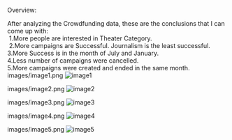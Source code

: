 Overview:


After analyzing the Crowdfunding data, these are the conclusions that I can come up with:	
 1.More people are interested in Theater Category.						
 2.More campaigns are Successful. Journalism is the least successful.						
 3.More Success is in the month of July and January.						
 4.Less number of campaigns were cancelled.						
 5.More campaigns were created and ended in the same month.	
images/image1.png
![image1](https://user-images.githubusercontent.com/111449865/223517906-efc5de9b-442a-45b1-88d0-440b356b20b0.png)



images/image2.png
![image2](https://user-images.githubusercontent.com/111449865/223518089-146fd40c-004c-425d-a598-2f254173394f.png)


images/image3.png
![image3](https://user-images.githubusercontent.com/111449865/223518150-9ac7acaa-ea4f-4f3d-9b74-dfc441c960e2.png)


images/image4.png
![image4](https://user-images.githubusercontent.com/111449865/223518184-386589f2-eeed-49d2-a033-0d9b6b18c9fb.png)


images/image5.png
![image5](https://user-images.githubusercontent.com/111449865/223518240-0aa7fa57-d68e-475a-9512-e894b6f7e7d7.png)



						
